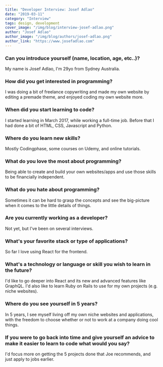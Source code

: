 ```yaml
---
title: "Developer Interview: Josef Adlao"
date: "2019-03-11"
category: "Interview"
tags: design, development
cover_image: "/img/blog/interview-josef-adlao.png"
author: "Josef Adlao"
author_image: "/img/blog/authors/josef-adlao.png"
author_link: "https://www.josefadlao.com"
---
```


### Can you introduce yourself (name, location, age, etc..)?

My name is Josef Adlao, I'm 29yo from Sydney Australia. 

### How did you get interested in programming?

I was doing a bit of freelance copywriting and made my own website by editing a premade theme, and enjoyed coding my own website more.

### When did you start learning to code?

I started learning in March 2017, while working a full-time job. Before that I had done a bit of HTML, CSS, Javascript and Python.

### Where do you learn new skills?

Mostly Codingphase, some courses on Udemy, and online tutorials.

### What do you love the most about programming?

Being able to create and build your own websites/apps and use those skills to be financially independent.

### What do you hate about programming?

Sometimes it can be hard to grasp the concepts and see the big-picture when it comes to the little details of things.

### Are you currently working as a developer?

Not yet, but I've been on several interviews.

### What's your favorite stack or type of applications?

So far I love using React for the frontend.

### What's a technology or language or skill you wish to learn in the future?

I'd like to go deeper into React and its new and advanced features like GraphQL. I'd also like to learn Ruby on Rails to use for my own projects (e.g. niche websites).

### Where do you see yourself in 5 years?

In 5 years, I see myself living off my own niche websites and applications, with the freedom to choose whether or not to work at a company doing cool things.

### If you were to go back into time and give yourself an advice to make it easier to learn to code what would you say?

I'd focus more on getting the 5 projects done that Joe recommends, and just apply to jobs earlier.

